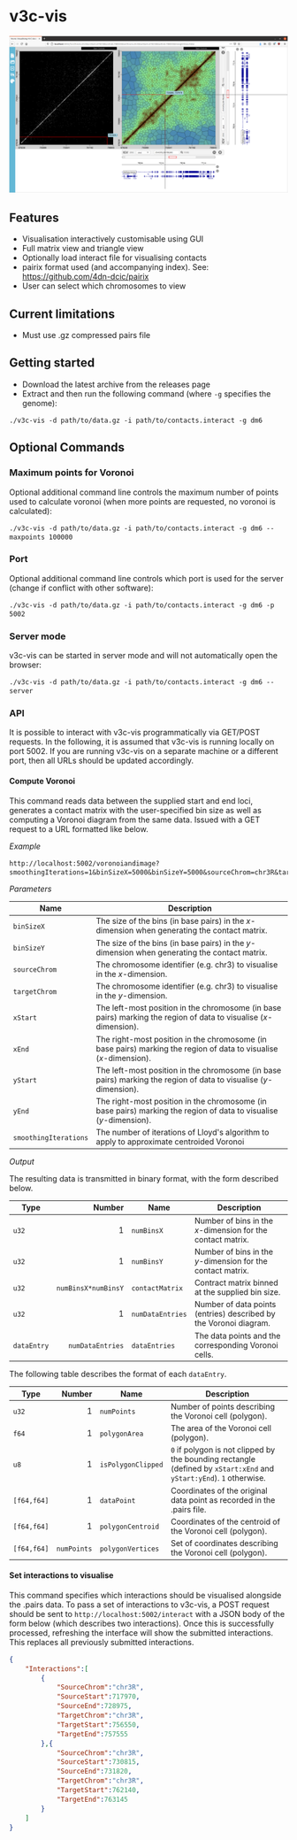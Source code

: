 # v3c-vis

![Screenshot](/docs/hicvis-screenshot.png?raw=true "Screenshot")

## Features
* Visualisation interactively customisable using GUI
* Full matrix view and triangle view 
* Optionally load interact file for visualising contacts
* pairix format used (and accompanying index). See: https://github.com/4dn-dcic/pairix
* User can select which chromosomes to view

## Current limitations
* Must use .gz compressed pairs file

## Getting started
* Download the latest archive from the releases page
* Extract and then run the following command (where `-g` specifies the genome):
```
./v3c-vis -d path/to/data.gz -i path/to/contacts.interact -g dm6
```
## Optional Commands 
### Maximum points for Voronoi
Optional additional command line controls the maximum number of points used to calculate voronoi (when more points are requested, no voronoi is calculated):
```
./v3c-vis -d path/to/data.gz -i path/to/contacts.interact -g dm6 --maxpoints 100000
```
### Port
Optional additional command line controls which port is used for the server (change if conflict with other software):
```
./v3c-vis -d path/to/data.gz -i path/to/contacts.interact -g dm6 -p 5002
```

### Server mode
v3c-vis can be started in server mode and will not automatically open the browser:
```
./v3c-vis -d path/to/data.gz -i path/to/contacts.interact -g dm6 --server
```


### API

It is possible to interact with v3c-vis programmatically via GET/POST requests. In the following, it is assumed that v3c-vis is running locally on port 5002. If you are running v3c-vis on a separate machine or a different port, then all URLs should be updated accordingly.

#### Compute Voronoi

This command reads data between the supplied start and end loci, generates a contact matrix with the user-specified bin size as well as computing a Voronoi diagram from the same data. Issued with a GET request to a URL formatted like below.

*Example* 
```
http://localhost:5002/voronoiandimage?smoothingIterations=1&binSizeX=5000&binSizeY=5000&sourceChrom=chr3R&targetChrom=chr3R&xStart=15887016&xEnd=16390631&yStart=15947403&yEnd=16411610
```

*Parameters*

| Name | Description |
|------|-------------|
| `binSizeX` | The size of the bins (in base pairs) in the *x*-dimension when generating the contact matrix. |
| `binSizeY` | The size of the bins (in base pairs) in the *y*-dimension when generating the contact matrix. |
| `sourceChrom` | The chromosome identifier (e.g. chr3) to visualise in the *x*-dimension.  |
| `targetChrom` | The chromosome identifier (e.g. chr3) to visualise in the *y*-dimension. |
| `xStart` | The left-most position in the chromosome (in base pairs) marking the region of data to visualise (*x*-dimension). |
| `xEnd` | The right-most position in the chromosome (in base pairs) marking the region of data to visualise (*x*-dimension). |
| `yStart` | The left-most position in the chromosome (in base pairs) marking the region of data to visualise (*y*-dimension). |
| `yEnd` | The right-most position in the chromosome (in base pairs) marking the region of data to visualise (*y*-dimension).  |
| `smoothingIterations` | The number of iterations of Lloyd's algorithm to apply to approximate centroided Voronoi |

*Output*

The resulting data is transmitted in binary format, with the form described below.

| Type | Number | Name | Description |
| ---- | ------: | ----------- | --- |
| `u32`  | 1 | `numBinsX` | Number of bins in the *x*-dimension for the contact matrix. |
| `u32`  | 1 | `numBinsY` | Number of bins in the *y*-dimension for the contact matrix. |
| `u32`  | `numBinsX*numBinsY` | `contactMatrix` | Contract matrix binned at the supplied bin size. |
| `u32`  | 1 | `numDataEntries` | Number of data points (entries) described by the Voronoi diagram. |
| `dataEntry` | `numDataEntries` | `dataEntries` | The data points and the corresponding Voronoi cells. |

The following table describes the format of each `dataEntry`.


| Type | Number | Name | Description |
| ---- | ------: | ----------- | --- |
| `u32` | 1 | `numPoints` | Number of points describing the Voronoi cell (polygon). |
| `f64` | 1 | `polygonArea` | The area of the Voronoi cell (polygon). |
| `u8` | 1 | `isPolygonClipped` | `0` if polygon is not clipped by the bounding rectangle (defined by `xStart:xEnd` and `yStart:yEnd`). `1` otherwise. |
| `[f64,f64]` | 1 | `dataPoint` | Coordinates of the original data point as recorded in the .pairs file. |
| `[f64,f64]` | 1 | `polygonCentroid` | Coordinates of the centroid of the Voronoi cell (polygon). |
| `[f64,f64]` | `numPoints` | `polygonVertices` | Set of coordinates describing the Voronoi cell (polygon). |

#### Set interactions to visualise

This command specifies which interactions should be visualised alongside the .pairs data. To pass a set of interactions to v3c-vis, a POST request should be sent to `http://localhost:5002/interact` with a JSON body of the form below (which describes two interactions). Once this is successfully processed, refreshing the interface will show the submitted interactions. This replaces all previously submitted interactions.

```json
{
    "Interactions":[
        {
            "SourceChrom":"chr3R",
            "SourceStart":717970,
            "SourceEnd":728975,
            "TargetChrom":"chr3R",
            "TargetStart":756550,
            "TargetEnd":757555
        },{
            "SourceChrom":"chr3R",
            "SourceStart":730815,
            "SourceEnd":731820,
            "TargetChrom":"chr3R",
            "TargetStart":762140,
            "TargetEnd":763145
        }
    ]
}
```